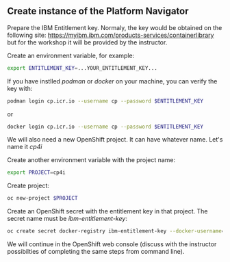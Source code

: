 ## Create instance of the Platform Navigator

Prepare the IBM Entitlement key. Normaly, the key would be obtained on the following site: https://myibm.ibm.com/products-services/containerlibrary but for the workshop it will be provided by the instructor.

Create an environment variable, for example:
```sh
export ENTITLEMENT_KEY=...YOUR_ENTITLEMENT_KEY... 
```
If you have instlled *podman* or *docker* on your machine, you can verify the key with:
```sh
podman login cp.icr.io --username cp --password $ENTITLEMENT_KEY
```
or
```sh
docker login cp.icr.io --username cp --password $ENTITLEMENT_KEY
```

We will also need a new OpenShift project. It can have whatever name. Let's name it *cp4i* 

Create another environment variable with the project name:
```sh
export PROJECT=cp4i
```

Create project:
```sh
oc new-project $PROJECT
```
Create an OpenShift secret with the entitlement key in that project. The secret name must be *ibm-entitlement-key*:
```sh
oc create secret docker-registry ibm-entitlement-key --docker-username=cp --docker-password=$ENTITLEMENT_KEY --docker-server=cp.icr.io --namespace=$PROJECT
```

We will continue in the OpenShift web console (discuss with the instructor possibilties of completing the same steps from command line).

<!-- TODO: Screenshots for operator subscription and creating instances. -->
